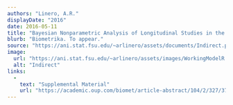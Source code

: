 ```yaml
---
authors: "Linero, A.R."
displayDate: "2016"
date: 2016-05-11
title: "Bayesian Nonparametric Analysis of Longitudinal Studies in the Presence of Informative Missingness"
blurb: "Biometrika. To appear."
source: "https://ani.stat.fsu.edu/~arlinero/assets/documents/Indirect.pdf"
image:
  url: "https://ani.stat.fsu.edu/~arlinero/assets/images/WorkingModelR.jpg"
  alt: "Indirect"
links:
  -
    text: "Supplemental Material"
    url: "https://academic.oup.com/biomet/article-abstract/104/2/327/3737785/Bayesian-nonparametric-analysis-of-longitudinal?redirectedFrom=fulltext"
---
```

